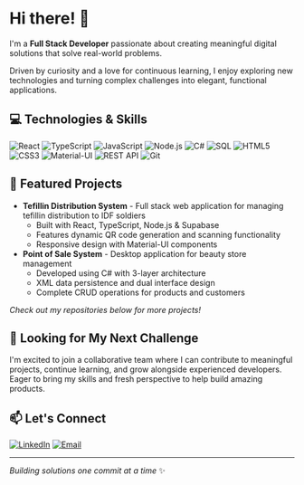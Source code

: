 # Hi there! 👋

I'm a **Full Stack Developer** passionate about creating meaningful digital solutions that solve real-world problems.

Driven by curiosity and a love for continuous learning, I enjoy exploring new technologies and turning complex challenges into elegant, functional applications.

## 💻 Technologies & Skills
![React](https://img.shields.io/badge/-React-61DAFB?style=flat-square&logo=react&logoColor=black)
![TypeScript](https://img.shields.io/badge/-TypeScript-3178C6?style=flat-square&logo=typescript&logoColor=white)
![JavaScript](https://img.shields.io/badge/-JavaScript-F7DF1E?style=flat-square&logo=javascript&logoColor=black)
![Node.js](https://img.shields.io/badge/-Node.js-339933?style=flat-square&logo=node.js&logoColor=white)
![C#](https://img.shields.io/badge/-C%23-239120?style=flat-square&logo=c-sharp&logoColor=white)
![SQL](https://img.shields.io/badge/-SQL-4479A1?style=flat-square&logo=mysql&logoColor=white)
![HTML5](https://img.shields.io/badge/-HTML5-E34F26?style=flat-square&logo=html5&logoColor=white)
![CSS3](https://img.shields.io/badge/-CSS3-1572B6?style=flat-square&logo=css3&logoColor=white)
![Material-UI](https://img.shields.io/badge/-Material--UI-0081CB?style=flat-square&logo=material-ui&logoColor=white)
![REST API](https://img.shields.io/badge/-REST%20API-FF6C37?style=flat-square&logo=postman&logoColor=white)
![Git](https://img.shields.io/badge/-Git-F05032?style=flat-square&logo=git&logoColor=white)


## 🚀 Featured Projects
- **Tefillin Distribution System** - Full stack web application for managing tefillin distribution to IDF soldiers
  - Built with React, TypeScript, Node.js & Supabase
  - Features dynamic QR code generation and scanning functionality
  - Responsive design with Material-UI components
- **Point of Sale System** - Desktop application for beauty store management
  - Developed using C# with 3-layer architecture
  - XML data persistence and dual interface design
  - Complete CRUD operations for products and customers

*Check out my repositories below for more projects!*

## 💼 Looking for My Next Challenge
I'm excited to join a collaborative team where I can contribute to meaningful projects, continue learning, and grow alongside experienced developers. Eager to bring my skills and fresh perspective to help build amazing products.

## 📫 Let's Connect
[![LinkedIn](https://img.shields.io/badge/-LinkedIn-0077B5?style=flat-square&logo=linkedin&logoColor=white)](https://linkedin.com/in/chaya-zak)
[![Email](https://img.shields.io/badge/-Email-D14836?style=flat-square&logo=gmail&logoColor=white)](mailto:chayazak44@gmail.com)

---
*Building solutions one commit at a time* ✨

